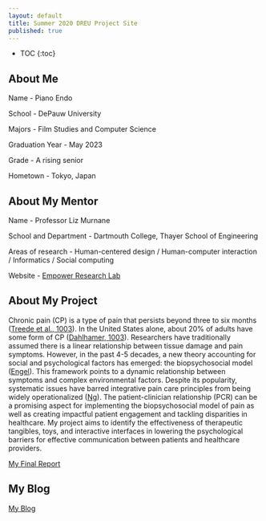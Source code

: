```yaml
---
layout: default
title: Summer 2020 DREU Project Site
published: true
---
```


* TOC
{:toc}

## About Me


Name - Piano Endo  

School - DePauw University

Majors - Film Studies and Computer Science

Graduation Year - May 2023

Grade - A rising senior

Hometown - Tokyo, Japan

## About My Mentor

Name - Professor Liz Murnane

School and Department - Dartmouth College, Thayer School of Engineering

Areas of research - Human-centered design / Human-computer interaction / Informatics / Social computing 

Website - [Empower Research Lab](https://empower-lab.emurnane.host.dartmouth.edu/)

## About My Project

Chronic pain (CP) is a type of pain that persists beyond three to six months ([Treede et al., 1003](https://oce-ovid-com.dartmouth.idm.oclc.org/article/00006396-201506000-00006/HTML)). In the United States alone, about 20% of adults have some form of CP ([Dahlhamer, 1003](https://www.proquest.com/docview/2113734137/fulltextPDF/FCC61C1121774C72PQ/1?accountid=10422)). Researchers have traditionally assumed there is a linear relationship between tissue damage and pain symptoms. However, in the past 4-5 decades, a new theory accounting for social and psychological factors has emerged: the biopsychosocial model ([Engel](https://www.proquest.com/docview/1041810547?accountid=10422)). This framework points to a dynamic relationship between symptoms and complex environmental factors. Despite its popularity, systematic issues have barred integrative pain care principles from being widely operationalized ([Ng](https://oce-ovid-com.dartmouth.idm.oclc.org/article/00006396-202108000-00002/HTML)). The patient-clinician relationship (PCR) can be a promising aspect for implementing the biopsychosocial model of pain as well as creating impactful patient engagement and tackling disparities in healthcare.
My project aims to identify the effectiveness of therapeutic tangibles, toys, and interactive interfaces in lowering the psychological barriers for effective communication between patients and healthcare providers.

[My Final Report](files/finalreport.pdf)

## My Blog

[My Blog](blog.html)

